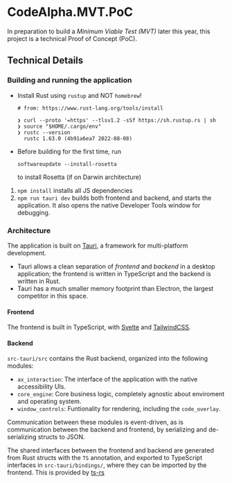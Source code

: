 # CodeAlpha.MVT.PoC

In preparation to build a _Minimum Viable Test (MVT)_ later this year, this project is a technical Proof of Concept (PoC).

## Technical Details

### Building and running the application

- Install Rust using `rustup` and NOT `homebrew`!

  ```
  # from: https://www.rust-lang.org/tools/install

  ❯ curl --proto '=https' --tlsv1.2 -sSf https://sh.rustup.rs | sh
  ❯ source "$HOME/.cargo/env"
  ❯ rustc --version
    rustc 1.63.0 (4b91a6ea7 2022-08-08)
  ```

- Before building for the first time, run
  ```
  softwareupdate --install-rosetta
  ```
  to install Rosetta (if on Darwin architecture)

1. `npm install` installs all JS dependencies
2. `npm run tauri dev` builds both frontend and backend, and starts the application. It also opens the native Developer Tools window for debugging.

### Architecture

The application is built on [Tauri](https://tauri.app/), a framework for multi-platform development.

- Tauri allows a clean separation of _frontend_ and _backend_ in a desktop application; the frontend is written in TypeScript and the backend is written in Rust.
- Tauri has a much smaller memory footprint than Electron, the largest competitor in this space.

#### Frontend

The frontend is built in TypeScript, with [Svelte](https://svelte.dev/) and [TailwindCSS](https://tailwindcss.com).

#### Backend

`src-tauri/src` contains the Rust backend, organized into the following modules:

- `ax_interaction`: The interface of the application with the native accessibility UIs.
- `core_engine`: Core business logic, completely agnostic about enviroment and operating system.
- `window_controls`: Funtionality for rendering, including the `code_overlay`.

Communication between these modules is event-driven, as is communication between the backend and frontend, by serializing and de-serializing structs to JSON.

The shared interfaces between the frontend and backend are generated from Rust structs with the `TS` annotation, and exported to TypeScript interfaces in `src-tauri/bindings/`, where they can be imported by the frontend. This is provided by [ts-rs](https://github.com/Aleph-Alpha/ts-rs)
